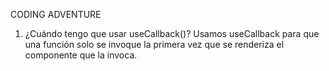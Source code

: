 CODING ADVENTURE

1. ¿Cuándo tengo que usar useCallback()?
   Usamos useCallback para que una función solo se invoque la primera vez que se renderiza el componente que la invoca.
